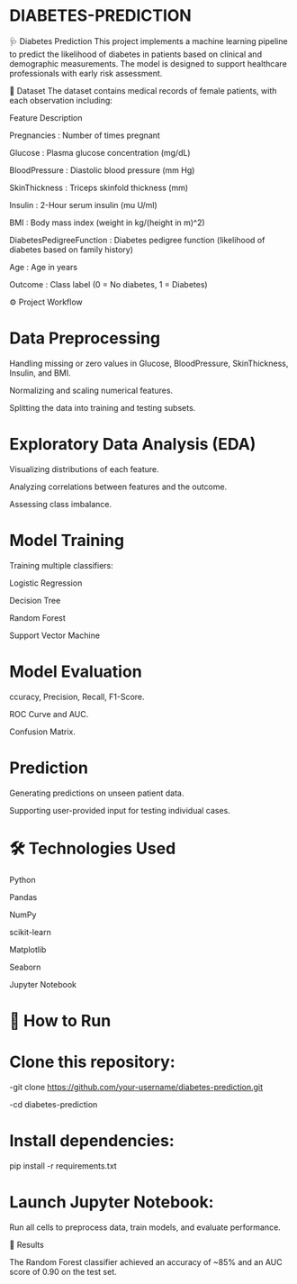 # DIABETES-PREDICTION
🩺 Diabetes Prediction
This project implements a machine learning pipeline to predict the likelihood of diabetes in patients based on clinical and demographic measurements. The model is designed to support healthcare professionals with early risk assessment.

📂 Dataset
The dataset contains medical records of female patients, with each observation including:
 
 Feature                       Description                                                                 

 Pregnancies               :   Number of times pregnant                                                   
 
 Glucose                  :  Plasma glucose concentration (mg/dL)                                        

 BloodPressure            :  Diastolic blood pressure (mm Hg)                                            
 
 SkinThickness            : Triceps skinfold thickness (mm)                                             
 
 Insulin                  :  2-Hour serum insulin (mu U/ml)                                              
 
 BMI                      : Body mass index (weight in kg/(height in m)^2)                              

 DiabetesPedigreeFunction : Diabetes pedigree function (likelihood of diabetes based on family history) 

 Age                      : Age in years                                                                

 Outcome                  : Class label (0 = No diabetes, 1 = Diabetes) 

 
⚙️ Project Workflow

# Data Preprocessing

Handling missing or zero values in Glucose, BloodPressure, SkinThickness, Insulin, and BMI.

Normalizing and scaling numerical features.

Splitting the data into training and testing subsets.

# Exploratory Data Analysis (EDA)

Visualizing distributions of each feature.

Analyzing correlations between features and the outcome.

Assessing class imbalance.

# Model Training

Training multiple classifiers:

Logistic Regression

Decision Tree

Random Forest

Support Vector Machine

# Model Evaluation

ccuracy, Precision, Recall, F1-Score.

ROC Curve and AUC.

Confusion Matrix.

# Prediction

Generating predictions on unseen patient data.

Supporting user-provided input for testing individual cases.

# 🛠️ Technologies Used

Python

Pandas

NumPy

scikit-learn

Matplotlib

Seaborn

Jupyter Notebook

# 🚀 How to Run

# Clone this repository:

-git clone https://github.com/your-username/diabetes-prediction.git

-cd diabetes-prediction

# Install dependencies:

pip install -r requirements.txt

# Launch Jupyter Notebook:

Run all cells to preprocess data, train models, and evaluate performance.

📝 Results

The Random Forest classifier achieved an accuracy of ~85% and an AUC score of 0.90 on the test set.






























